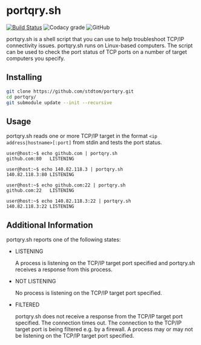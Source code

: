 # portqry.sh

[![Build Status](https://travis-ci.org/stdtom/portqry.svg?branch=master)](https://travis-ci.org/stdtom/portqry)
![Codacy grade](https://img.shields.io/codacy/grade/722c43374f1a4be9bb1c3d5d6703886a)
![GitHub](https://img.shields.io/github/license/stdtom/portqry)


portqry.sh is a shell script that you can use to help troubleshoot TCP/IP connectivity issues. portqry.sh runs on Linux-based computers. The script can be used to check the port status of TCP ports on a number of target computers you specify.

## Installing

```bash
git clone https://github.com/stdtom/portqry.git
cd portqry/
git submodule update --init --recursive
```

## Usage

portqry.sh reads one or more TCP/IP target in the format `<ip address|hostname>[:port]` from stdin and tests the port status. 

```console
user@host:~$ echo github.com | portqry.sh
github.com:80   LISTENING

user@host:~$ echo 140.82.118.3 | portqry.sh
140.82.118.3:80 LISTENING

user@host:~$ echo github.com:22 | portqry.sh
github.com:22   LISTENING

user@host:~$ echo 140.82.118.3:22 | portqry.sh
140.82.118.3:22 LISTENING
```

## Additional Information

portqry.sh reports one of the following states:

* LISTENING

  A process is listening on the TCP/IP target port specified and portqry.sh receives a response from this process.

* NOT LISTENING

  No process is listening on the TCP/IP target port specified.

* FILTERED

  portqry.sh does not receive a response from the TCP/IP target port specified. The connection times out. The connection to the TCP/IP
  target port is being filtered e.g. by a firewall. A process may or may not be listening on the TCP/IP target port specified.
